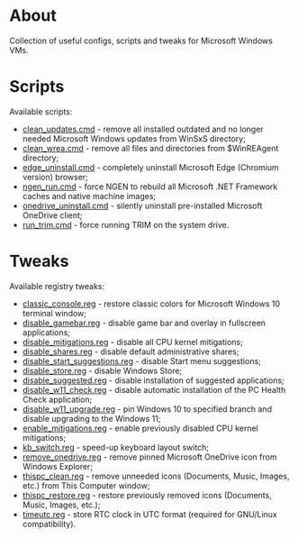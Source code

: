 # About

Collection of useful configs, scripts and tweaks for Microsoft Windows VMs.

# Scripts

Available scripts:

  * [clean_updates.cmd](scripts/clean_updates.cmd) - remove all installed outdated and no longer needed Microsoft Windows updates from WinSxS directory;
  * [clean_wrea.cmd](scripts/clean_wrea.cmd) - remove all files and directories from $WinREAgent directory;
  * [edge_uninstall.cmd](scripts/edge_uninstall.cmd) - completely uninstall Microsoft Edge (Chromium version) browser;
  * [ngen_run.cmd](scripts/ngen_run.cmd) - force NGEN to rebuild all Microsoft .NET Framework caches and native machine images;
  * [onedrive_uninstall.cmd](scripts/onedrive_uninstall.cmd) - silently uninstall pre-installed Microsoft OneDrive client;
  * [run_trim.cmd](scripts/run_trim.cmd) - force running TRIM on the system drive.

# Tweaks

Available registry tweaks:

  * [classic_console.reg](tweaks/classic_console.reg) - restore classic colors for Microsoft Windows 10 terminal window;
  * [disable_gamebar.reg](tweaks/disable_gamebar.reg) - disable game bar and overlay in fullscreen applications;
  * [disable_mitigations.reg](tweaks/disable_mitigations.reg) - disable all CPU kernel mitigations;
  * [disable_shares.reg](tweaks/disable_shares.reg) - disable default administrative shares;
  * [disable_start_suggestions.reg](tweaks/disable_start_suggestions.reg) - disable Start menu suggestions;
  * [disable_store.reg](tweaks/disable_store.reg) - disable Windows Store;
  * [disable_suggested.reg](tweaks/disable_suggested.reg) - disable installation of suggested applications;
  * [disable_w11_check.reg](tweaks/disable_w11_check.reg) - disable automatic installation of the PC Health Check application;
  * [disable_w11_upgrade.reg](tweaks/disable_w11_upgrade.reg) - pin Windows 10 to specified branch and disable upgrading to the Windows 11;
  * [enable_mitigations.reg](tweaks/enable_mitigations.reg) - enable previously disabled CPU kernel mitigations;
  * [kb_switch.reg](tweaks/kb_switch.reg) - speed-up keyboard layout switch;
  * [remove_onedrive.reg](tweaks/remove_onedrive.reg) - remove pinned Microsoft OneDrive icon from Windows Explorer;
  * [thispc_clean.reg](tweaks/thispc_clean.reg) - remove unneeded icons (Documents, Music, Images, etc.) from This Computer window;
  * [thispc_restore.reg](tweaks/thispc_restore.reg) - restore previously removed icons (Documents, Music, Images, etc.);
  * [timeutc.reg](tweaks/timeutc.reg) - store RTC clock in UTC format (required for GNU/Linux compatibility).
